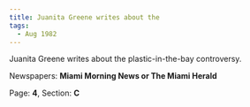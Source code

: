 ```yaml
---  
title: Juanita Greene writes about the  
tags:  
  - Aug 1982  
---  
```

  
Juanita Greene writes about the plastic-in-the-bay controversy.  
  
Newspapers: **Miami Morning News or The Miami Herald**  
  
Page: **4**, Section: **C** 
